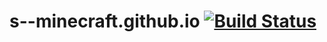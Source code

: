 # s--minecraft.github.io [![Build Status](https://travis-ci.org/S--Minecraft/s--minecraft.github.io.svg)](https://travis-ci.org/S--Minecraft/s--minecraft.github.io)
